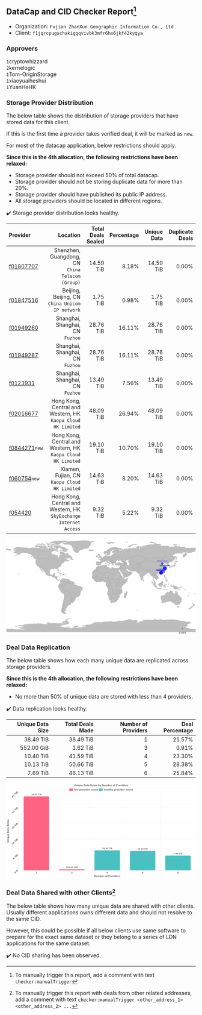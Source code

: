 ## DataCap and CID Checker Report[^1]
 - Organization: `Fujian ZhanXun Geographic Information Co., Ltd`
 - Client: `f1jqrcpugschakigqqvivbk3mfr6hx6jkf42kyqya`
### Approvers
`1`cryptowhizzard<br/>`2`kernelogic<br/>`1`Tom-OriginStorage<br/>`1`xiaoyuaiheshui<br/>`1`YuanHeHK

### Storage Provider Distribution
The below table shows the distribution of storage providers that have stored data for this client.

If this is the first time a provider takes verified deal, it will be marked as `new`.

For most of the datacap application, below restrictions should apply.

**Since this is the 4th allocation, the following restrictions have been relaxed:**
 - Storage provider should not exceed 50% of total datacap.
 - Storage provider should not be storing duplicate data for more than 20%.
 - Storage provider should have published its public IP address.
 - All storage providers should be located in different regions.

✔️ Storage provider distribution looks healthy.

| Provider                                                  |                                                             Location | Total Deals Sealed | Percentage | Unique Data | Duplicate Deals |
| :-------------------------------------------------------- | -------------------------------------------------------------------: | -----------------: | ---------: | ----------: | --------------: |
| [f01807707](https://filfox.info/en/address/f01807707)     |                  Shenzhen, Guangdong, CN<br/>`China Telecom (Group)` |          14.59 TiB |      8.18% |   14.59 TiB |           0.00% |
| [f01847516](https://filfox.info/en/address/f01847516)     |                   Beijing, Beijing, CN<br/>`China Unicom IP network` |           1.75 TiB |      0.98% |    1.75 TiB |           0.00% |
| [f01949260](https://filfox.info/en/address/f01949260)     |                                  Shanghai, Shanghai, CN<br/>`Fuzhou` |          28.76 TiB |     16.11% |   28.76 TiB |           0.00% |
| [f01949267](https://filfox.info/en/address/f01949267)     |                                  Shanghai, Shanghai, CN<br/>`Fuzhou` |          28.76 TiB |     16.11% |   28.76 TiB |           0.00% |
| [f0123931](https://filfox.info/en/address/f0123931)       |                                  Shanghai, Shanghai, CN<br/>`Fuzhou` |          13.49 TiB |      7.56% |   13.49 TiB |           0.00% |
| [f02016677](https://filfox.info/en/address/f02016677)     |      Hong Kong, Central and Western, HK<br/>`Kaopu Cloud HK Limited` |          48.09 TiB |     26.94% |   48.09 TiB |           0.00% |
| [f0844271](https://filfox.info/en/address/f0844271)`new`  |      Hong Kong, Central and Western, HK<br/>`Kaopu Cloud HK Limited` |          19.10 TiB |     10.70% |   19.10 TiB |           0.00% |
| [f060754](https://filfox.info/en/address/f060754)`new`    |                      Xiamen, Fujian, CN<br/>`Kaopu Cloud HK Limited` |          14.63 TiB |      8.20% |   14.63 TiB |           0.00% |
| [f054420](https://filfox.info/en/address/f054420)         | Hong Kong, Central and Western, HK<br/>`SkyExchange Internet Access` |           9.32 TiB |      5.22% |    9.32 TiB |           0.00% |

<img src="https://raw.githubusercontent.com/data-preservation-programs/filplus-checker-assets/main/filecoin-project/filecoin-plus-large-datasets/issues/1419/1677815245282.png"/>

### Deal Data Replication
The below table shows how each many unique data are replicated across storage providers.


**Since this is the 4th allocation, the following restrictions have been relaxed:**
- No more than 50% of unique data are stored with less than 4 providers.

✔️ Data replication looks healthy.

| Unique Data Size | Total Deals Made | Number of Providers | Deal Percentage |
| ---------------: | ---------------: | ------------------: | --------------: |
|        38.49 TiB |        38.49 TiB |                   1 |          21.57% |
|       552.00 GiB |         1.62 TiB |                   3 |           0.91% |
|        10.40 TiB |        41.59 TiB |                   4 |          23.30% |
|        10.13 TiB |        50.66 TiB |                   5 |          28.38% |
|         7.69 TiB |        46.13 TiB |                   6 |          25.84% |

<img src="https://raw.githubusercontent.com/data-preservation-programs/filplus-checker-assets/main/filecoin-project/filecoin-plus-large-datasets/issues/1419/1677815246184.png"/>

### Deal Data Shared with other Clients[^3]
The below table shows how many unique data are shared with other clients.
Usually different applications owns different data and should not resolve to the same CID.

However, this could be possible if all below clients use same software to prepare for the exact same dataset or they belong to a series of LDN applications for the same dataset.

✔️ No CID sharing has been observed.

[^1]: To manually trigger this report, add a comment with text `checker:manualTrigger`

[^2]: Deals from those addresses are combined into this report as they are specified with `checker:manualTrigger`

[^3]: To manually trigger this report with deals from other related addresses, add a comment with text `checker:manualTrigger <other_address_1> <other_address_2> ...`
